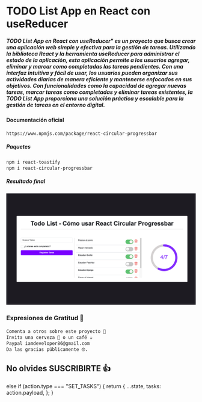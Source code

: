 # TODO List App en React con useReducer

##### TODO List App en React con useReducer" es un proyecto que busca crear una aplicación web simple y efectiva para la gestión de tareas. Utilizando la biblioteca React y la herramienta useReducer para administrar el estado de la aplicación, esta aplicación permite a los usuarios agregar, eliminar y marcar como completadas las tareas pendientes. Con una interfaz intuitiva y fácil de usar, los usuarios pueden organizar sus actividades diarias de manera eficiente y mantenerse enfocados en sus objetivos. Con funcionalidades como la capacidad de agregar nuevas tareas, marcar tareas como completadas y eliminar tareas existentes, la TODO List App proporciona una solución práctica y escalable para la gestión de tareas en el entorno digital.

#### Documentación oficial

    https://www.npmjs.com/package/react-circular-progressbar

##### Paquetes

    npm i react-toastify
    npm i react-circular-progressbar

##### Resultado final

![](https://raw.githubusercontent.com/urian121/imagenes-proyectos-github/master/React-Circular-Progressbar.png)

### Expresiones de Gratitud 🎁

    Comenta a otros sobre este proyecto 📢
    Invita una cerveza 🍺 o un café ☕
    Paypal iamdeveloper86@gmail.com
    Da las gracias públicamente 🤓.

## No olvides SUSCRIBIRTE 👍

else if (action.type === "SET_TASKS") {
return {
...state,
tasks: action.payload,
};
}
